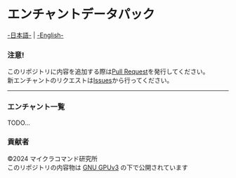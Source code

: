 # エンチャントデータパック
[-日本語-](https://github.com/mckomaken/enchantment/blob/master/README.md) | [-English-]()


### 注意!
このリポジトリに内容を追加する際は[Pull Request](https://github.com/mckomaken/enchantment/pulls)を発行してください。<br>
新エンチャントのリクエストは[Issues](https://github.com/mckomaken/enchantment/issues)から行ってください。

---

### エンチャント一覧
TODO...

### 貢献者


©2024 マイクラコマンド研究所<br>
このリポジトリの内容物は [GNU GPUv3](https://choosealicense.com/licenses/gpl-3.0/) の下で公開されています
